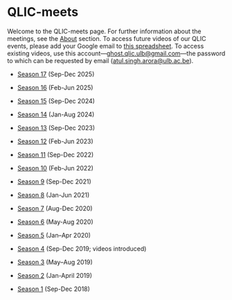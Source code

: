# QLIC-meets
Welcome to the QLIC-meets page. For further information about the meetings, see the [About](#About) section. To access future videos of our QLIC events, please add your Google email to [this spreadsheet](https://docs.google.com/spreadsheets/d/1_8xdH3ih4KBwd91U2FQ1GKMV2C-C8y-pgjTPMlqSnSI/edit?usp=sharing). To access existing videos, use this account—ghost.qlic.ulb@gmail.com—the password to which can be requested by email (atul.singh.arora@ulb.ac.be).
* [Season 17](https://qlic-meets.github.io/s17) (Sep-Dec 2025)

* [Season 16](https://qlic-meets.github.io/s16) (Feb-Jun 2025)

* [Season 15](https://qlic-meets.github.io/s15) (Sep-Dec 2024)

* [Season 14](https://qlic-meets.github.io/s14) (Jan-Aug 2024)

* [Season 13](https://qlic-meets.github.io/s13) (Sep-Dec 2023)

* [Season 12](https://qlic-meets.github.io/s12) (Feb-Jun 2023)

* [Season 11](https://qlic-meets.github.io/s11) (Sep-Dec 2022)

* [Season 10](https://qlic-meets.github.io/s10) (Feb-Jun 2022)

* [Season 9](https://qlic-meets.github.io/s9) (Sep-Dec 2021)

* [Season 8](https://qlic-meets.github.io/s8) (Jan-Jun 2021)

* [Season 7](https://qlic-meets.github.io/s7) (Aug-Dec 2020)

* [Season 6](https://qlic-meets.github.io/s6) (May-Aug 2020)

* [Season 5](https://qlic-meets.github.io/s5) (Jan–Apr 2020)

* [Season 4](https://qlic-meets.github.io/s4) (Sep-Dec 2019; videos introduced)

* [Season 3](https://qlic-meets.github.io/s3) (May–Aug 2019)

* [Season 2](https://qlic-meets.github.io/s2) (Jan-April 2019)

* [Season 1](https://qlic-meets.github.io/s1) (Sep-Dec 2018)







